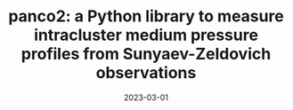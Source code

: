 ---
title: "panco2: a Python library to measure intracluster medium pressure profiles from Sunyaev-Zeldovich observations"
collection: publications
permalink: /publication/2023-03-01-panco2-a-Python-library-to-measure-intracluster-medium-pressure-profiles-from-Sunyaev-Zeldovich-observations
date: 2023-03-01
venue: 'The Open Journal of Astrophysics'
citation: ' Florian Kéruzoré,  Frédéric Mayet,  Emmanuel Artis et al., &quot;panco2: a Python library to measure intracluster medium pressure profiles from Sunyaev-Zeldovich observations.&quot; The Open Journal of Astrophysics, 2023.'
---
